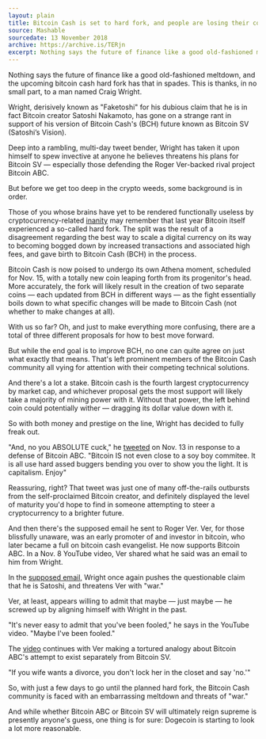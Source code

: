 ```yaml
---
layout: plain
title: Bitcoin Cash is set to hard fork, and people are losing their cool
source: Mashable
sourcedate: 13 November 2018
archive: https://archive.is/TERjn
excerpt: Nothing says the future of finance like a good old-fashioned meltdown...
---
```


Nothing says the future of finance like a good old-fashioned meltdown, and the upcoming bitcoin cash hard fork has that in spades. This is thanks, in no small part, to a man named Craig Wright. 

Wright, derisively known as "Faketoshi" for his dubious claim that he is in fact Bitcoin creator Satoshi Nakamoto, has gone on a strange rant in support of his version of Bitcoin Cash's (BCH) future known as Bitcoin SV (Satoshi’s Vision). 

Deep into a rambling, multi-day tweet bender, Wright has taken it upon himself to spew invective at anyone he believes threatens his plans for Bitcoin SV — especially those defending the Roger Ver-backed rival project Bitcoin ABC. 

But before we get too deep in the crypto weeds, some background is in order. 

Those of you whose brains have yet to be rendered functionally useless by cryptocurrency-related [inanity](https://makgill.github.io/deryk/bitcoin/humour/coinsbank/) may remember that last year Bitcoin itself experienced a so-called hard fork. The split was the result of a disagreement regarding the best way to scale a digital currency on its way to becoming bogged down by increased transactions and associated high fees, and gave birth to Bitcoin Cash (BCH) in the process. 

Bitcoin Cash is now poised to undergo its own Athena moment, scheduled for Nov. 15, with a totally new coin leaping forth from its progenitor's head. More accurately, the fork will likely result in the creation of two separate coins — each updated from BCH in different ways — as the fight essentially boils down to what specific changes will be made to Bitcoin Cash (not whether to make changes at all). 

With us so far? Oh, and just to make everything more confusing, there are a total of three different proposals for how to best move forward. 

But while the end goal is to improve BCH, no one can quite agree on just what exactly that means. That's left prominent members of the Bitcoin Cash community all vying for attention with their competing technical solutions. 

And there's a lot a stake. Bitcoin cash is the fourth largest cryptocurrency by market cap, and whichever proposal gets the most support will likely take a majority of mining power with it. Without that power, the left behind coin could potentially wither — dragging its dollar value down with it.

So with both money and prestige on the line, Wright has decided to fully freak out. 

"And, no you ABSOLUTE cuck," he [tweeted](https://archive.is/rUNsP) on Nov. 13 in response to a defense of Bitcoin ABC. "Bitcoin IS not even close to a soy boy commitee. It is all use hard assed buggers bending you over to show you the light.  It is capitalism. Enjoy"

Reassuring, right? That tweet was just one of many off-the-rails outbursts from the self-proclaimed Bitcoin creator, and definitely displayed the level of maturity you'd hope to find in someone attempting to steer a cryptocurrency to a brighter future. 

And then there's the supposed email he sent to Roger Ver. Ver, for those blissfully unaware, was an early promoter of and investor in bitcoin, who later became a full on bitcoin cash evangelist. He now supports Bitcoin ABC. In a Nov. 8 YouTube video, Ver shared what he said was an email to him from Wright.

In the [supposed email,](https://makgill.github.io/deryk/bitcoin/humour/abc/) Wright once again pushes the questionable claim that he is Satoshi, and threatens Ver with "war." 

Ver, at least, appears willing to admit that maybe — just maybe — he screwed up by aligning himself with Wright in the past. 

"It's never easy to admit that you've been fooled," he says in the YouTube video. "Maybe I've been fooled." 

The [video](https://youtu.be/rFU1o-0oU7A) continues with Ver making a tortured analogy about Bitcoin ABC's attempt to exist separately from Bitcoin SV.

"If you wife wants a divorce, you don't lock her in the closet and say 'no.'"

So, with just a few days to go until the planned hard fork, the Bitcoin Cash community is faced with an embarrassing meltdown and threats of "war." 

And while whether Bitcoin ABC or Bitcoin SV will ultimately reign supreme is presently anyone's guess, one thing is for sure: Dogecoin is starting to look a lot more reasonable.
